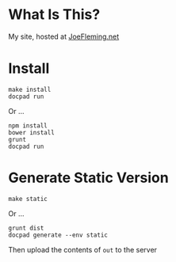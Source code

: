 # What Is This?

My site, hosted at [JoeFleming.net](http://joefleming.net)

# Install

    make install
    docpad run

Or ...

    npm install
    bower install
    grunt
    docpad run

# Generate Static Version

    make static

Or ...

    grunt dist
    docpad generate --env static

Then upload the contents of `out` to the server